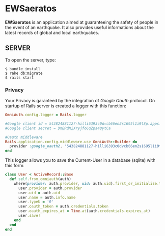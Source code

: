 # EWSaeratos

**EWSaeratos** is an application aimed at guaranteeing the safety of people in the event of an earthquake.
It also provides useful informations about the latest records of global and local earthquakes.

## SERVER

To open the server, type: 

```
$ bundle install  
$ rake db:migrate  
$ rails start
```
### Privacy ###
Your Privacy is garanteed by the integration of *Google Oauth* protocol.
On startup of Rails server is created a logger with this function:

```Ruby
OmniAuth.config.logger = Rails.logger

#Google client id = 543824881127-hilli6393c0dvcb66en2s1695l1i9t8p.apps.googleusercontent.com
#Google client secret = DmBRdM2XryjfoGqZpa48ytCa

#Oauth middleware
Rails.application.config.middleware.use OmniAuth::Builder do
  provider :google_oauth2, '543824881127-hilli6393c0dvcb66en2s1695l1i9t8p.apps.googleusercontent.com', 'DmBRdM2XryjfoGqZpa48ytCa',      access_type: 'online', prompt: ''
end
```
This logger allows you to save the Current-User in a database (sqlite) with this form:

```Ruby
class User < ActiveRecord::Base
  def self.from_omniauth(auth)
    where(provider: auth.provider, uid: auth.uid).first_or_initialize.tap do |user|
      user.provider = auth.provider
      user.uid = auth.uid
      user.name = auth.info.name
      user.typeU = '0'                                                  #this is type camp: 1=stardard 2=premium User
      user.oauth_token = auth.credentials.token
      user.oauth_expires_at = Time.at(auth.credentials.expires_at)
      user.save!
    end
  end
end
```
